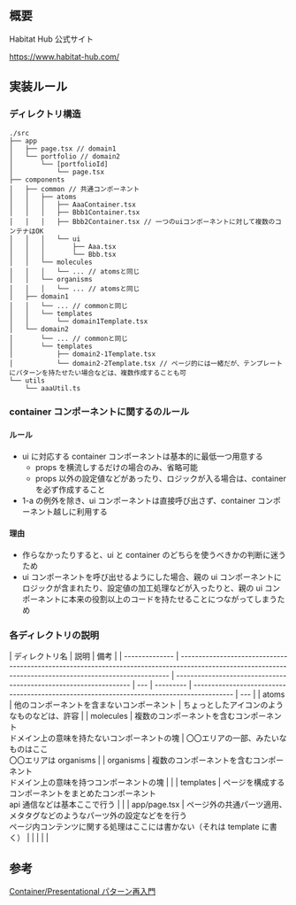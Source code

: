 ## 概要

Habitat Hub 公式サイト

https://www.habitat-hub.com/

## 実装ルール

### ディレクトリ構造

```
./src
├── app
│   ├── page.tsx // domain1
│   └── portfolio // domain2
│       └── [portfolioId]
│           └── page.tsx
├── components
│   ├── common // 共通コンポーネント
│   │   ├── atoms
│   │   │   ├── AaaContainer.tsx
│   │   │   ├── Bbb1Container.tsx
│   │   │   ├── Bbb2Container.tsx // 一つのuiコンポーネントに対して複数のコンテナはOK
│   │   │   └── ui
│   │   │       ├── Aaa.tsx
│   │   │       └── Bbb.tsx
│   │   └── molecules
│   │   │   └── ... // atomsと同じ
│   │   └── organisms
│   │   │   └── ... // atomsと同じ
│   ├── domain1
│   │   └── ... // commonと同じ
│   │   └── templates
│   │       └── domain1Template.tsx
│   └── domain2
│       └── ... // commonと同じ
│       └── templates
│           ├── domain2-1Template.tsx
│           └── domain2-2Template.tsx // ページ的には一緒だが、テンプレートにパターンを持たせたい場合などは、複数作成することも可
└── utils
    └── aaaUtil.ts
```

### container コンポーネントに関するのルール

#### ルール

- ui に対応する container コンポーネントは基本的に最低一つ用意する
  - props を横流しするだけの場合のみ、省略可能
  - props 以外の設定値などがあったり、ロジックが入る場合は、container を必ず作成すること
- 1-a の例外を除き、ui コンポーネントは直接呼び出さず、container コンポーネント越しに利用する

#### 理由

- 作らなかったりすると、ui と container のどちらを使うべきかの判断に迷うため
- ui コンポーネントを呼び出せるようにした場合、親の ui コンポーネントにロジックが含まれたり、設定値の加工処理などが入ったりと、親の ui コンポーネントに本来の役割以上のコードを持たせることにつながってしまうため

### 各ディレクトリの説明

| ディレクトリ名 | 説明                                                                                                                                                      | 備考                                                              |
| -------------- | --------------------------------------------------------------------------------------------------------------------------------------------------------- | ----------------------------------------------------------------- | --- | --------- | ----------------------------------------------------------------------------------------- | --- |
| atoms          | 他のコンポーネントを含まないコンポーネント                                                                                                                | ちょっとしたアイコンのようなものなどは、許容                      |
| molecules      | 複数のコンポーネントを含むコンポーネント<br/>ドメイン上の意味を持たないコンポーネントの塊                                                                 | 〇〇エリアの一部、みたいなものはここ <br/> 〇〇エリアは organisms |
| organisms      | 複数のコンポーネントを含むコンポーネント <br/> ドメイン上の意味を持つコンポーネントの塊                                                                   |                                                                   |     | templates | ページを構成するコンポーネントをまとめたコンポーネント <br/> api 通信などは基本ここで行う |     |
| app/page.tsx   | ページ外の共通パーツ適用、メタタグなどのようなパーツ外の設定などをを行う <br/> ページ内コンテンツに関する処理はここには書かない（それは template に書く） |                                                                   |
|                |                                                                                                                                                           |

## 参考

[Container/Presentational パターン再入門](https://zenn.dev/buyselltech/articles/9460c75b7cd8d1)
